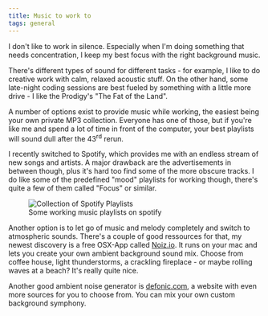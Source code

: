 ```yaml
---
title: Music to work to
tags: general
---
```


<p class="lead">
I don't like to work in silence. Especially when I'm doing something that needs concentration, I keep my best focus with the right background music. 
</p>

There's different types of sound for different tasks - for example, I like to do creative work with calm, relaxed acoustic stuff. On the other hand, some late-night coding sessions are best fueled by something with a little more drive - I like the Prodigy's "The Fat of the Land".

A number of options exist to provide music while working, the easiest being your own private MP3 collection. Everyone has one of those, but if you're like me and spend a lot of time in front of the computer, your best playlists will sound dull after the 43<sup>rd</sup> rerun.

I recently switched to Spotify, which provides me with an endless stream of new songs and artists. A major drawback are the advertisements in between though, plus it's hard too find some of the more obscure tracks. I do like some of the predefined "mood" playlists for working though, there's quite a few of them called "Focus" or similar.

<figure class="extend">
  <img src="{{ 'spotify-playlists.jpg' | media(page) }}" alt="Collection of Spotify Playlists">
  <figcaption>Some working music playlists on spotify</figcaption>
</figure>

Another option is to let go of music and melody completely and switch to atmospheric sounds. There's a couple of good ressources for that, my newest discovery is a free OSX-App called [Noiz.io](http://noiz.io). It runs on your mac and lets you create your own ambient background sound mix. Choose from coffee house, light thunderstorms, a crackling fireplace - or maybe rolling waves at a beach? It's really quite nice.

Another good ambient noise generator is [defonic.com](http://defonic.com), a website with even more sources for you to choose from. You can mix your own custom background symphony.